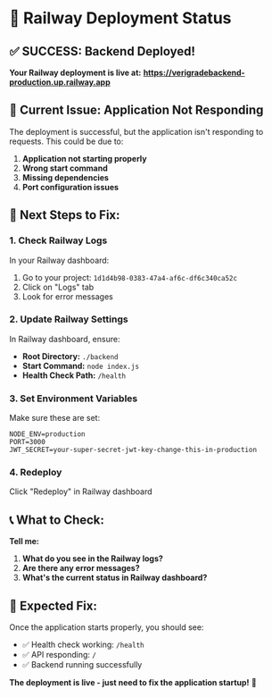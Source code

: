 # 🚀 Railway Deployment Status

## ✅ **SUCCESS: Backend Deployed!**

**Your Railway deployment is live at:**
**https://verigradebackend-production.up.railway.app**

## 🚨 **Current Issue: Application Not Responding**

The deployment is successful, but the application isn't responding to requests. This could be due to:

1. **Application not starting properly**
2. **Wrong start command**
3. **Missing dependencies**
4. **Port configuration issues**

## 🔧 **Next Steps to Fix:**

### **1. Check Railway Logs**
In your Railway dashboard:
1. Go to your project: `1d1d4b98-0383-47a4-af6c-df6c340ca52c`
2. Click on "Logs" tab
3. Look for error messages

### **2. Update Railway Settings**
In Railway dashboard, ensure:
- **Root Directory:** `./backend`
- **Start Command:** `node index.js`
- **Health Check Path:** `/health`

### **3. Set Environment Variables**
Make sure these are set:
```
NODE_ENV=production
PORT=3000
JWT_SECRET=your-super-secret-jwt-key-change-this-in-production
```

### **4. Redeploy**
Click "Redeploy" in Railway dashboard

## 📞 **What to Check:**

**Tell me:**
1. **What do you see in the Railway logs?**
2. **Are there any error messages?**
3. **What's the current status in Railway dashboard?**

## 🎯 **Expected Fix:**

Once the application starts properly, you should see:
- ✅ Health check working: `/health`
- ✅ API responding: `/`
- ✅ Backend running successfully

**The deployment is live - just need to fix the application startup!** 🔧
